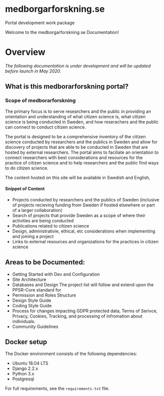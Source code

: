 # medborgarforskning.se
Portal development work package

Welcome to the medborgarforskning.se Documentation!

# Overview

_The following documentation is under development and will be updated before launch in May 2020._

## What is this medborarforskning portal?

### Scope of medborarforskning
The primary focus is to serve researchers and the public in providing an orientation and understanding of what citizen science is, what citizen science is being conducted in Sweden, and how reserachers and the public can connect to conduct citizen science.

The portal is designed to be a comprehensive inventory of the citizen science conducted by researchers and the publics in Sweden and allow for discovery of projects that are able to be conducted in Sweden that are hosted by external researchers. The portal aims to faciliate an orientation to connect researchers with best considerations and resources for the practice of citizen science and to help researchers and the public find ways to do citizen science.

The content hosted on this site will be available in Swedish and English,  

#### Snippet of Content
* Projects conducted by researchers and the publics of Sweden (inclusive of projects recieving funding from Sweden if hosted elsewhere or part of a larger collaboration)
* Search of projects that provide Sweden as a scope of where their activities are being conducted
* Publications related to citizen science
* Design, administrativie, ethical, etc considerations when implementing and joining a project
* Links to external resources and organizations for the practices in citizen science

## Areas to be Documented:
* Getting Started with Dev and Configuration 
* Site Architecture
* Databases and Design
The project list will follow and extend upon the PPSR-Core standard for 
* Permission and Roles Structure
* Design Style Guide
* Coding Style Guide
* Process for changes impacting GDPR protected data, Terms of Serivce, Privacy, Cookies, Tracking, and processing of infromation about individuals.
* Community Guidelines

## Docker setup

The Docker environment consists of the following dependencies:

* Ubuntu 18.04 LTS
* Django 2.2.x
* Python 3.x
* Postgresql 

For full requirements, see the ``requirements.txt`` file.









